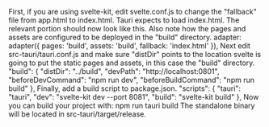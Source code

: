 First, if you are using svelte-kit, edit svelte.conf.js to change the "fallback" file from app.html to index.html. Tauri expects to load index.html. The relevant portion should now look like this. Also note how the pages and assets are configured to be deployed in the "build" directory.
adapter: adapter({
pages: 'build',
assets: 'build',
fallback: 'index.html'
}),
Next edit src-tauri/tauri.conf.js and make sure "distDir" points to the location svelte is going to put the static pages and assets, in this case the "build" directory.
"build": {
"distDir": "../build",
"devPath": "http://localhost:0801",
"beforeDevCommand": "npm run dev",
"beforeBuildCommand": "npm run build"
},
Finally, add a build script to package.json.
"scripts": {
"tauri": "tauri",
"dev": "svelte-kit dev --port 8081",
"build": "svelte-kit build"
},
Now you can build your project with:
npm run tauri build
The standalone binary will be located in src-tauri/target/release.
